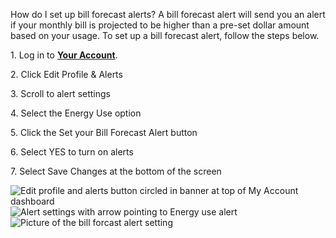 How do I set up bill forecast alerts?
A bill forecast alert will send you an alert if your monthly bill is projected
to be higher than a pre-set dollar amount based on your usage. To set up a
bill forecast alert, follow the steps below.

1\. Log in to **[Your
Account](https://m.pge.com/?WT.pgeac=Nav_yourAccountRes#login)**.

2\. Click Edit Profile & Alerts

3\. Scroll to alert settings

4\. Select the Energy Use option

5\. Click the Set your Bill Forecast Alert button

6\. Select YES to turn on alerts

7\. Select Save Changes at the bottom of the screen

![Edit profile and alerts button circled in banner at top of My Account
dashboard](/servlet/rtaImage?eid=ka08Y0000016MIX&feoid=00N1M00000FFYIt&refid=0EM8Y00000BDrJ4)![Alert
settings with arrow pointing to Energy use
alert](/servlet/rtaImage?eid=ka08Y0000016MIX&feoid=00N1M00000FFYIt&refid=0EM8Y00000BDrJ0)![Picture
of the bill forcast alert
setting](/servlet/rtaImage?eid=ka08Y0000016MIX&feoid=00N1M00000FFYIt&refid=0EM8Y00000BDrJ3)




